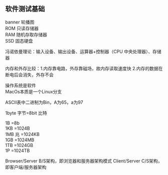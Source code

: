 ## 软件测试基础

banner 轮播图  
ROM 只读存储器    
RAM 随机存取存储器    
SSD 固态硬盘  

冯诺依曼理论：输入设备、输出设备、运算器+控制器（CPU 中央处理器）、存储器  

内存和外存比较：1.内存靠电路，外存靠磁场，故内存读取速度快          2.内存的数据在断电后会消失，外存不会   

操作系统是软件  
MacOs本质是一个Linux分支

ASCII表中二进制为Bin，A为65，a为97

1byte 字节=8bit 比特  

1B      =8b           
1KB     =1024B  
1MB 兆  =1024KB  
1GB     =1024MB  
1TB     =1024GB  
1P      =1024TB  

Browser/Server B/S架构，即浏览器和服务器架构模式
Client/Server  C/S架构，即客户端/服务器架构
